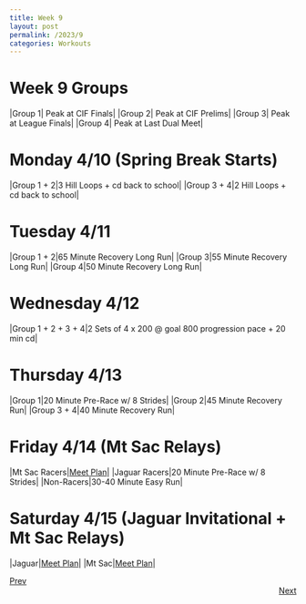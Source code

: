 ```yaml
---
title: Week 9
layout: post
permalink: /2023/9
categories: Workouts
---
```



# Week 9 Groups

|Group 1| Peak at CIF Finals|
|Group 2| Peak at CIF Prelims|
|Group 3| Peak at League Finals|
|Group 4| Peak at Last Dual Meet|

# Monday 4/10 (Spring Break Starts)

|Group 1 + 2|3 Hill Loops + cd back to school|
|Group 3 + 4|2 Hill Loops + cd back to school|

# Tuesday 4/11

|Group 1 + 2|65 Minute Recovery Long Run|
|Group 3|55 Minute Recovery Long Run|
|Group 4|50 Minute Recovery Long Run|

# Wednesday 4/12 

|Group 1 + 2 + 3 + 4|2 Sets of 4 x 200 @ goal 800 progression pace + 20 min cd|

# Thursday 4/13

|Group 1|20 Minute Pre-Race w/ 8 Strides|
|Group 2|45 Minute Recovery Run|
|Group 3 + 4|40 Minute Recovery Run|

# Friday 4/14 (Mt Sac Relays)

|Mt Sac Racers|[Meet Plan]({{site.baseurl}}/2023/MSR)|
|Jaguar Racers|20 Minute Pre-Race w/ 8 Strides|
|Non-Racers|30-40 Minute Easy Run|

# Saturday 4/15 (Jaguar Invitational + Mt Sac Relays)

|Jaguar|[Meet Plan]({{site.baseurl}}/2023/JI)|
|Mt Sac|[Meet Plan]({{site.baseurl}}/2023/MSR)|

<div style="text-align: left"> <a href="{{site.baseurl}}/2023/8">Prev</a></div> 
<div style="text-align: right"> <a href="{{site.baseurl}}/2023/10">Next</a></div>
